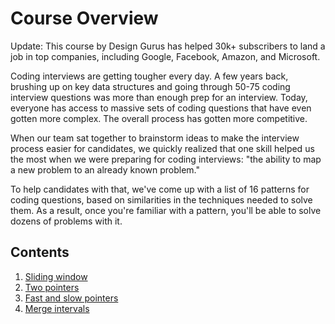 # Course Overview

Update: This course by Design Gurus has helped 30k+ subscribers to land a job in top companies, including Google, Facebook, Amazon, and Microsoft.

Coding interviews are getting tougher every day. A few years back, brushing up on key data structures and going through 50-75 coding interview questions was more than enough prep for an interview. Today, everyone has access to massive sets of coding questions that have even gotten more complex. The overall process has gotten more competitive.

When our team sat together to brainstorm ideas to make the interview process easier for candidates, we quickly realized that one skill helped us the most when we were preparing for coding interviews: "the ability to map a new problem to an already known problem."

To help candidates with that, we've come up with a list of 16 patterns for coding questions, based on similarities in the techniques needed to solve them. As a result, once you're familiar with a pattern, you'll be able to solve dozens of problems with it.

## Contents

1. [Sliding window](./01_SlidingWindow/README.md)
1. [Two pointers](./02_TwoPointers/README.md)
1. [Fast and slow pointers](./03_FastAndSlowPointers/README.md)
1. [Merge intervals](./04_MergeIntervals/README.md)